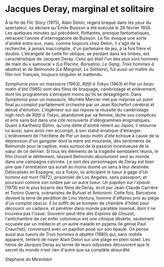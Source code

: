 # Jacques Deray, marginal et solitaire

À la fin de _Flic Story_ (1975), Alain Delon, regard braqué dans les yeux du spectateur, lui déclare qu'Émile Buisson a été exécuté le 28 février 1956. Les quelques minutes qui précédent, flottantes, presque fantomatiques, retracent l'année d'interrogatoire de Buisson. Le flic évoque une sorte d'amitié entre eux, mais, comme toujours chez Delon, il s'agit de la recherche, à jamais inaccomplie, d'un partenaire de jeu, à la fois frère et double. L'étrangeté de cette fin oblique, se perdant dans les limbes, est caractéristique de Jacques Deray. Celui qui était l'un des plus sûrs hommes de main du « samouraï » (_La Piscine_, _Borsalino_, _Le Gang_, _Trois hommes à abattre_) et de Belmondo (_Le Marginal_, _Le Solitaire_), fut aussi un maître du film noir français, toujours singulier et inattendu.

_Symphonie pour un massacre_ (1963), _Rififi à Tokyo_ (1963) et _Par un beau matin d'été_ (1965) sont des films de braquage, cambriolage et enlèvement, dont les programmes s'enrayent moins qu'ils se désagrègent. Dans _Symphonie pour un massacre_, Michèle Mercier met par méprise un point final au complot parfaitement orchestré par un Jean Rochefort cérébral et dénué d'émotion. L'ingénieur sur qui repose la réussite du cambriolage high-tech de _Rififi à Tokyo_, abandonné par sa femme, lâche ses complices et erre sans but dans une cité recouverte d'idéogrammes énigmatiques. Quant à Karlheinz Böhm, qu'une dette d'amitié retient au Japon, il retourne lui aussi, sans avoir rien accompli, à son statut erratique d'étranger. L'enlèvement de l'héritière de _Par un beau matin d'été_ échoue à cause de la dépression d'un gangster dont la mère est mourante, des sentiments de Belmondo pour la captive, mais surtout de la passion incestueuse de la sœur de ce dernier. Si tous les éléments de la tragédie semblaient réunis, le film choisit le délitement, laissant Belmondo absolument seul au monde dans une campagne calcinée. Le sort des personnages de Deray est bien pire que l'arrestation qui aurait au moins donné un sens à leur destinée. Délocalisés en Espagne, ou à Tokyo, ils anticipent le tueur à gage d'_Un homme est mort_ (1972), prisonnier de Los Angeles, sans passeport, et poursuivi comme son ombre par un autre tueur. _Un papillon sur l'épaule_ (1978) est le plus bizarre des films de Deray, écrit par Jean-Claude Carrière et Tonino Guerra, scénaristes de Buñuel et Antonioni. Cette fois, Barcelone devient la terre de perdition de Lino Ventura, homme d'affaires pris au piège d'un complot obscur. Il lui suffit de se tromper de chambre d'hôtel pour découvrir un cadavre, et pénétrer dans monde parallèle insensé, dont il ne trouvera pas l'issue. Souvenir peut-être des _Espions_ de Clouzot, l'antichambre de cet enfer cotonneux est une clinique déserte, seulement occupée par un médecin et un autre malade en pyjama (le génial Paul Crauchet), conversant avec un papillon posé sur son épaule. On pense aussi aux tueurs de _Trois hommes à abattre_ (1980) qui, sans mobile apparent, tentent de noyer Alain Delon sur une plage en plein soleil. Les héros de Jacques Deray au terme de leurs odyssées découvrent que le secret du monde n'est rien d'autre que sa complète absurdité.

<div class="author">Stéphane du Mesnildot</div>

